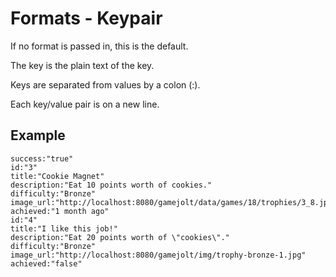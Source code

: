 # Formats - Keypair

If no format is passed in, this is the default.

The key is the plain text of the key.

Keys are separated from values by a colon (:).

Each key/value pair is on a new line.

## Example

```
success:"true"
id:"3"
title:"Cookie Magnet"
description:"Eat 10 points worth of cookies."
difficulty:"Bronze"
image_url:"http://localhost:8080/gamejolt/data/games/18/trophies/3_8.jpg"
achieved:"1 month ago"
id:"4"
title:"I like this job!"
description:"Eat 20 points worth of \"cookies\"."
difficulty:"Bronze"
image_url:"http://localhost:8080/gamejolt/img/trophy-bronze-1.jpg"
achieved:"false"
```
